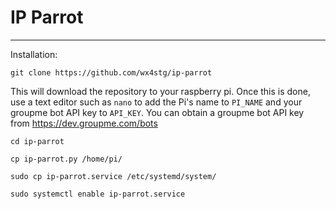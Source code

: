 # IP Parrot
-----

Installation: 

`git clone https://github.com/wx4stg/ip-parrot`

This will download the repository to your raspberry pi. Once this is done, use a text editor such as `nano` to add the Pi's name to `PI_NAME` and your groupme bot API key to `API_KEY`. You can obtain a groupme bot API key from https://dev.groupme.com/bots

`cd ip-parrot`

`cp ip-parrot.py /home/pi/`

`sudo cp ip-parrot.service /etc/systemd/system/`

`sudo systemctl enable ip-parrot.service`


